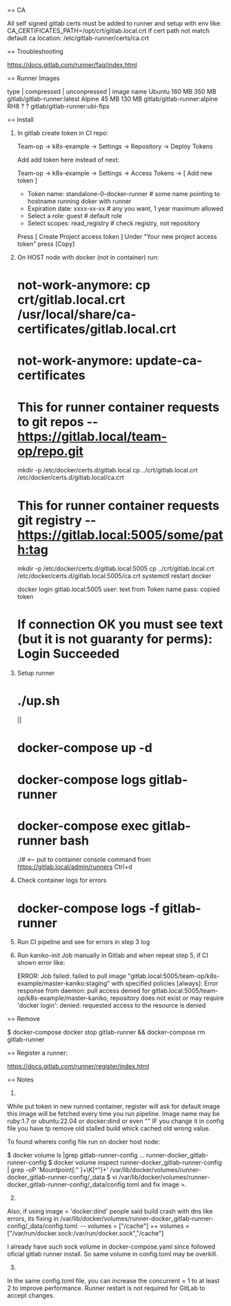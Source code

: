 
== CA

   All self signed gitlab certs must be added to runner and setup with env like:
   CA_CERTIFICATES_PATH=/opt/crt/gitlab.local.crt
   if cert path not match default ca location: /etc/gitlab-runner/certs/ca.crt

== Troubleshooting

   https://docs.gitlab.com/runner/faq/index.html

== Runner Images

   type   | compressed | unconpressed | image name
   Ubuntu     160 MB        350 MB      gitlab/gitlab-runner:latest
   Alpine      45 MB        130 MB      gitlab/gitlab-runner:alpine
   RH8          ?             ?         gitlab/gitlab-runner:ubi-fips

== Install

  1. In gitlab create token in CI repo:

     Team-op -> k8s-example -> Settings -> Repository -> Deploy Tokens

     Add add token here instead of next:


     Team-op -> k8s-example -> Settings -> Access Tokens -> [ Add new token ]

     - Token name:      standalone-0-docker-runner # some name pointing to hostname running doker with runner
     - Expiration date: xxxx-xx-xx                 # any you want, 1 year maximum allowed
     - Select a role:   guest                      # default role
     - Select scopes:   read_registry              # check registry, not repository

     Press [ Create Project access token ]
     Under "Your new project access token" press [Copy]

  2. On HOST node with docker (not in container) run:

     # not-work-anymore: cp crt/gitlab.local.crt /usr/local/share/ca-certificates/gitlab.local.crt
     # not-work-anymore: update-ca-certificates

     # This for runner container requests to git repos -- https://gitlab.local/team-op/repo.git
     mkdir -p /etc/docker/certs.d/gitlab.local
     cp ../crt/gitlab.local.crt /etc/docker/certs.d/gitlab.local/ca.crt

     # This for runner container requests git registry -- https://gitlab.local:5005/some/path:tag
     mkdir -p /etc/docker/certs.d/gitlab.local:5005
     cp ../crt/gitlab.local.crt /etc/docker/certs.d/gitlab.local:5005/ca.crt
     systemctl restart docker

     docker login gitlab.local:5005
     user: text from Token name
     pass: copied token

     # If connection OK you must see text (but it is not guaranty for perms): Login Succeeded

  3. Setup runner

     # ./up.sh
     ||
     # docker-compose up -d
     # docker-compose logs gitlab-runner
     # docker-compose exec gitlab-runner bash
     :/# <-- put to container console command from https://gitlab.local/admin/runners
     Ctrl+d

  4. Check container logs for errors

     # docker-compose logs -f gitlab-runner

  5. Run CI pipeline and see for errors in step 3 log

  6. Run kaniko-init Job manually in Gitlab and when repeat step 5, if CI shown error like:

     ERROR: Job failed: failed to pull image "gitlab.local:5005/team-op/k8s-example/master-kaniko:staging"
     with specified policies [always]: Error response from daemon: pull access denied for gitlab.local:5005/team-op/k8s-example/master-kaniko,
     repository does not exist or may require 'docker login': denied: requested access to the resource is denied

== Remove

   $ docker-compose docker stop gitlab-runner && docker-compose rm gitlab-runner

== Register a runner:

   https://docs.gitlab.com/runner/register/index.html

== Notes

1.

While put token in new runned container, register will ask for default image
this image will be fetched every time you run pipeline.
Image name may be ruby:1.7 or ubuntu:22.04 or docker:dind or even ""
IF you change it in config file you have tp remove old stalled build whick cached old wrong value.

To found whereis config file run on docker host node:

$ docker volume ls |grep gitlab-runner-config
...
runner-docker_gitlab-runner-config
$ docker volume inspect runner-docker_gitlab-runner-config | grep -oP 'Mountpoint[:" ]+\K[^"]+'
/var/lib/docker/volumes/runner-docker_gitlab-runner-config/_data
$ vi /var/lib/docker/volumes/runner-docker_gitlab-runner-config/_data/config.toml
and fix image =.

2.

Also, if using image = 'docker:dind' people said build crash with dns like errors,
its fixing in /var/lib/docker/volumes/runner-docker_gitlab-runner-config/_data/config.toml:
  -- volumes = ["/cache"]
  ++ volumes = ["/var/run/docker.sock:/var/run/docker.sock","/cache"]

I already have such sock volume in docker-compose.yaml since followed oficial gitlab runner install.
So same volume in config.toml may be overkill.

3.
In the same config.toml file, you can increase the concurrent = 1 to at least 2 to improve performance.
Runner restart is not required for GitLab to accept changes.
